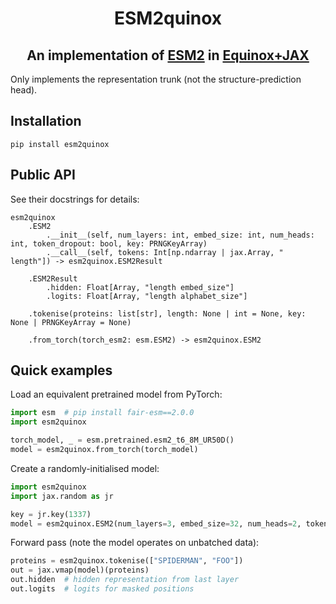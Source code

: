 <h1 align="center">ESM2quinox</h1>
<h2 align="center">An implementation of <a href="https://github.com/facebookresearch/esm">ESM2</a> in <a href="https://github.com/patrick-kidger/equinox">Equinox+JAX</a></h2>

Only implements the representation trunk (not the structure-prediction head).

## Installation

```
pip install esm2quinox
```

## Public API

See their docstrings for details:
```
esm2quinox
    .ESM2
        .__init__(self, num_layers: int, embed_size: int, num_heads: int, token_dropout: bool, key: PRNGKeyArray)
        .__call__(self, tokens: Int[np.ndarray | jax.Array, " length"]) -> esm2quinox.ESM2Result

    .ESM2Result
        .hidden: Float[Array, "length embed_size"]
        .logits: Float[Array, "length alphabet_size"]

    .tokenise(proteins: list[str], length: None | int = None, key: None | PRNGKeyArray = None)

    .from_torch(torch_esm2: esm.ESM2) -> esm2quinox.ESM2
```

## Quick examples

Load an equivalent pretrained model from PyTorch:
```python
import esm  # pip install fair-esm==2.0.0
import esm2quinox

torch_model, _ = esm.pretrained.esm2_t6_8M_UR50D()
model = esm2quinox.from_torch(torch_model)
```

Create a randomly-initialised model:
```python
import esm2quinox
import jax.random as jr

key = jr.key(1337)
model = esm2quinox.ESM2(num_layers=3, embed_size=32, num_heads=2, token_dropout=False, key=key)
```

Forward pass (note the model operates on unbatched data):
```python
proteins = esm2quinox.tokenise(["SPIDERMAN", "FOO"])
out = jax.vmap(model)(proteins)
out.hidden  # hidden representation from last layer
out.logits  # logits for masked positions
```
